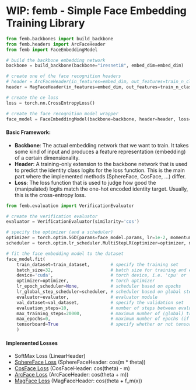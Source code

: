 # WIP: femb - Simple Face Embedding Training Library

```python
from femb.backbones import build_backbone
from femb.headers import ArcFaceHeader
from femb import FaceEmbeddingModel

# build the backbone embedding network
backbone = build_backbone(backbone="iresnet18", embed_dim=embed_dim)

# create one of the face recognition headers
# header = ArcFaceHeader(in_features=embed_dim, out_features=train_n_classes)
header = MagFaceHeader(in_features=embed_dim, out_features=train_n_classes)

# create the ce loss
loss = torch.nn.CrossEntropyLoss()

# create the face recognition model wrapper
face_model = FaceEmbeddingModel(backbone=backbone, header=header, loss=loss)
```

#### Basic Framework:
+ **Backbone**: The actual embedding network that we want to train. It takes some kind of input and produces a feature representation (embedding) of a certain dimensionality.
+ **Header**: A training-only extension to the backbone network that is used to predict the identity class logits for the loss function. This is the main part where the implemented methods (SphereFace, CosFace, ...) differ.
+ **Loss**: The loss function that is used to judge how good the (manipulated) logits match the one-hot encoded identity target. Usually, this is the cross-entropy loss.

```python
from femb.evaluation import VerificationEvaluator

# create the verification evaluator
evaluator = VerificationEvaluator(similarity='cos')

# specify the optimizer (and a scheduler)
optimizer = torch.optim.SGD(params=face_model.params, lr=1e-2, momentum=0.9, weight_decay=5e-4)
scheduler = torch.optim.lr_scheduler.MultiStepLR(optimizer=optimizer, milestones=[8000, 10000, 160000], gamma=0.1)

# fit the face embedding model to the dataset
face_model.fit(
    train_dataset=train_dataset,        # specify the training set
    batch_size=32,                      # batch size for training and evaluation
    device='cuda',                      # torch device, i.e. 'cpu' or 'cuda'
    optimizer=optimizer,                # torch optimizer
    lr_epoch_scheduler=None,            # scheduler based on epochs
    lr_global_step_scheduler=scheduler, # scheduler based on global steps
    evaluator=evaluator,                # evaluator module
    val_dataset=val_dataset,            # specify the validation set
    evaluation_steps=10,                # number of steps between evaluations
    max_training_steps=20000,           # maximum number of (global) training steps (if zero then max_epochs count is used for stopping)
    max_epochs=0,                       # maximum number of epochs (if zero then max_training_steps is used for stopping)
    tensorboard=True                    # specify whether or not tensorboard shall be used for embedding projections
    )
```


#### Implemented Losses
+ SoftMax Loss (LinearHeader)
+ [SphereFace Loss](https://arxiv.org/abs/1704.08063) (SphereFaceHeader: cos(m * theta))
+ [CosFace Loss](https://arxiv.org/abs/1801.09414) (CosFaceHeader: cos(theta) - m)
+ [ArcFace Loss](https://arxiv.org/abs/1801.07698) (ArcFaceHeader: cos(theta + m))
+ [MagFace Loss](https://arxiv.org/abs/2103.06627) (MagFaceHeader: cos(theta + f_m(x))

